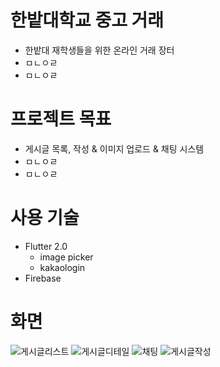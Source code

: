 # 한밭대학교 중고 거래

- 한밭대 재학생들을 위한 온라인 거래 장터
- ㅁㄴㅇㄹ
- ㅁㄴㅇㄹ
# 프로젝트 목표
- 게시글 목록, 작성 & 이미지 업로드 & 채팅 시스템
- ㅁㄴㅇㄹ
- ㅁㄴㅇㄹ

# 사용 기술
- Flutter 2.0
  - image picker
  - kakaologin
- Firebase

# 화면

![게시글리스트](https://user-images.githubusercontent.com/60515923/230872167-bc43cade-c9a6-4472-9b6c-804c5759c273.png) ![게시글디테일](https://user-images.githubusercontent.com/60515923/230872591-2eb4a5f4-80a4-45ea-acb8-a292aa7ea30d.png)
![채팅](https://user-images.githubusercontent.com/60515923/230872603-10f22067-edb3-485c-b420-ab5e04c8a3c3.png) ![게시글작성](https://user-images.githubusercontent.com/60515923/230873156-3fb4b703-27c1-4972-a943-afffb3c73483.png)